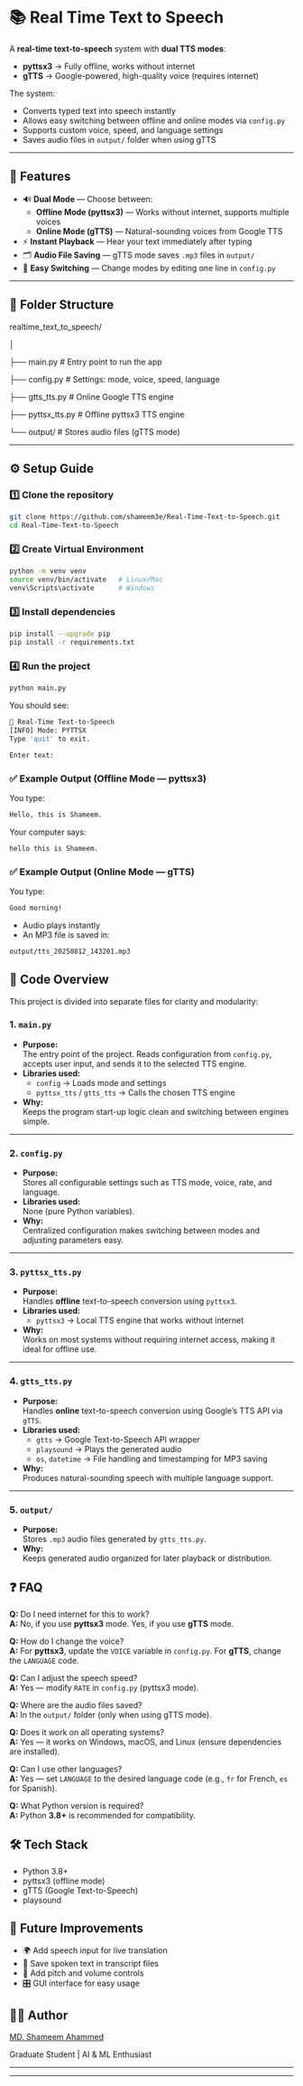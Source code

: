 # 📚 Real Time Text to Speech

A **real-time text-to-speech** system with **dual TTS modes**:
- **pyttsx3** → Fully offline, works without internet
- **gTTS** → Google-powered, high-quality voice (requires internet)

The system:
- Converts typed text into speech instantly
- Allows easy switching between offline and online modes via `config.py`
- Supports custom voice, speed, and language settings
- Saves audio files in `output/` folder when using gTTS

---

## 📌 Features

- 🔊 **Dual Mode** — Choose between:  
  - **Offline Mode (pyttsx3)** — Works without internet, supports multiple voices  
  - **Online Mode (gTTS)** — Natural-sounding voices from Google TTS  
- ⚡ **Instant Playback** — Hear your text immediately after typing  
- 🗂 **Audio File Saving** — gTTS mode saves `.mp3` files in `output/`  
- 🔄 **Easy Switching** — Change modes by editing one line in `config.py`  

---

## 📂 Folder Structure

realtime_text_to_speech/

│

├── main.py # Entry point to run the app

├── config.py # Settings: mode, voice, speed, language

├── gtts_tts.py # Online Google TTS engine

├── pyttsx_tts.py # Offline pyttsx3 TTS engine

└── output/ # Stores audio files (gTTS mode)


---

## ⚙️ Setup Guide

### **1️⃣ Clone the repository**
```bash
git clone https://github.com/shameem3e/Real-Time-Text-to-Speech.git
cd Real-Time-Text-to-Speech

```
### **2️⃣ Create Virtual Environment**
```bash
python -m venv venv
source venv/bin/activate   # Linux/Mac
venv\Scripts\activate      # Windows

```
### **3️⃣ Install dependencies**
```bash
pip install --upgrade pip
pip install -r requirements.txt

```

### **4️⃣ Run the project**
```bash
python main.py

```
You should see: 
```bash
🎤 Real-Time Text-to-Speech
[INFO] Mode: PYTTSX
Type 'quit' to exit.

Enter text: 

```

### **✅ Example Output (Offline Mode — pyttsx3)**

You type:
```bash
Hello, this is Shameem.

```

Your computer says:
```bash
hello this is Shameem.

```

### **✅ Example Output (Online Mode — gTTS)**

You type:
```bash
Good morning!

```

* Audio plays instantly
* An MP3 file is saved in:
```bash
output/tts_20250812_143201.mp3

```

## 📜 Code Overview

This project is divided into separate files for clarity and modularity:

### 1. `main.py`
- **Purpose:**  
  The entry point of the project. Reads configuration from `config.py`, accepts user input, and sends it to the selected TTS engine.  
- **Libraries used:**  
  - `config` → Loads mode and settings  
  - `pyttsx_tts` / `gtts_tts` → Calls the chosen TTS engine  
- **Why:**  
  Keeps the program start-up logic clean and switching between engines simple.

---

### 2. `config.py`
- **Purpose:**  
  Stores all configurable settings such as TTS mode, voice, rate, and language.  
- **Libraries used:**  
  None (pure Python variables).  
- **Why:**  
  Centralized configuration makes switching between modes and adjusting parameters easy.

---

### 3. `pyttsx_tts.py`
- **Purpose:**  
  Handles **offline** text-to-speech conversion using `pyttsx3`.  
- **Libraries used:**  
  - `pyttsx3` → Local TTS engine that works without internet  
- **Why:**  
  Works on most systems without requiring internet access, making it ideal for offline use.

---

### 4. `gtts_tts.py`
- **Purpose:**  
  Handles **online** text-to-speech conversion using Google’s TTS API via `gTTS`.  
- **Libraries used:**  
  - `gtts` → Google Text-to-Speech API wrapper  
  - `playsound` → Plays the generated audio  
  - `os`, `datetime` → File handling and timestamping for MP3 saving  
- **Why:**  
  Produces natural-sounding speech with multiple language support.

---

### 5. `output/`
- **Purpose:**  
  Stores `.mp3` audio files generated by `gtts_tts.py`.  
- **Why:**  
  Keeps generated audio organized for later playback or distribution.

## ❓ FAQ

**Q:** Do I need internet for this to work?  
**A:** No, if you use **pyttsx3** mode. Yes, if you use **gTTS** mode.

**Q:** How do I change the voice?  
**A:** For **pyttsx3**, update the `VOICE` variable in `config.py`. For **gTTS**, change the `LANGUAGE` code.

**Q:** Can I adjust the speech speed?  
**A:** Yes — modify `RATE` in `config.py` (pyttsx3 mode).

**Q:** Where are the audio files saved?  
**A:** In the `output/` folder (only when using gTTS mode).

**Q:** Does it work on all operating systems?  
**A:** Yes — it works on Windows, macOS, and Linux (ensure dependencies are installed).

**Q:** Can I use other languages?  
**A:** Yes — set `LANGUAGE` to the desired language code (e.g., `fr` for French, `es` for Spanish).

**Q:** What Python version is required?  
**A:** Python **3.8+** is recommended for compatibility.


## 🛠 Tech Stack
* Python 3.8+
* pyttsx3 (offline mode)
* gTTS (Google Text-to-Speech)
* playsound

## 🚀 Future Improvements
* 🌍 Add speech input for live translation
* 📜 Save spoken text in transcript files
* 🎯 Add pitch and volume controls
* 🎛 GUI interface for easy usage

## 👨‍💻 Author
[MD. Shameem Ahammed](https://sites.google.com/view/shameem3e)

Graduate Student | AI & ML Enthusiast

---

---
